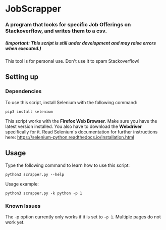 # JobScrapper
### A program that looks for specific Job Offerings on Stackoverflow, and writes them to a csv.
##### (Important: This script is still under development and may raise errors when executed.)
This tool is for personal use. Don't use it to spam Stackoverflow!

## Setting up

### Dependencies

To use this script, install Selenium with the following command:
```shell
pip3 install selenium
```
This script works with the **Firefox Web Browser**. Make sure you have the latest version installed.
You also have to download the **Webdriver** specifically for it.
Read Selenium's documentation for further instructions here: https://selenium-python.readthedocs.io/installation.html

## Usage

Type the following command to learn how to use this script:
```shell
python3 scrapper.py --help
```

Usage example:
```shell
python3 scrapper.py -k python -p 1
```

### Known Issues

The -p option currently only works if it is set to ```-p 1```. Multiple pages do not work yet.
